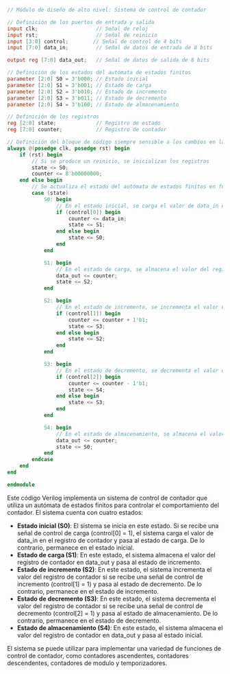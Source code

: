 ```verilog
// Módulo de diseño de alto nivel: Sistema de control de contador

// Definición de los puertos de entrada y salida
input clk;                   // Señal de reloj
input rst;                   // Señal de reinicio
input [3:0] control;        // Señal de control de 4 bits
input [7:0] data_in;         // Señal de datos de entrada de 8 bits

output reg [7:0] data_out;   // Señal de datos de salida de 8 bits

// Definición de los estados del autómata de estados finitos
parameter [2:0] S0 = 3'b000; // Estado inicial
parameter [2:0] S1 = 3'b001; // Estado de carga
parameter [2:0] S2 = 3'b010; // Estado de incremento
parameter [2:0] S3 = 3'b011; // Estado de decremento
parameter [2:0] S4 = 3'b100; // Estado de almacenamiento

// Definición de los registros
reg [2:0] state;             // Registro de estado
reg [7:0] counter;           // Registro de contador

// Definición del bloque de código siempre sensible a los cambios en las señales de entrada
always @(posedge clk, posedge rst) begin
    if (rst) begin
        // Si se produce un reinicio, se inicializan los registros
        state <= S0;
        counter <= 8'b00000000;
    end else begin
        // Se actualiza el estado del autómata de estados finitos en función de la señal de control y el estado actual
        case (state)
            S0: begin
                // En el estado inicial, se carga el valor de data_in en el registro de contador
                if (control[0]) begin
                    counter <= data_in;
                    state <= S1;
                end else begin
                    state <= S0;
                end
            end

            S1: begin
                // En el estado de carga, se almacena el valor del registro de contador en data_out
                data_out <= counter;
                state <= S2;
            end

            S2: begin
                // En el estado de incremento, se incrementa el valor del registro de contador
                if (control[1]) begin
                    counter <= counter + 1'b1;
                    state <= S3;
                end else begin
                    state <= S2;
                end
            end

            S3: begin
                // En el estado de decremento, se decrementa el valor del registro de contador
                if (control[2]) begin
                    counter <= counter - 1'b1;
                    state <= S4;
                end else begin
                    state <= S3;
                end
            end

            S4: begin
                // En el estado de almacenamiento, se almacena el valor del registro de contador en data_out
                data_out <= counter;
                state <= S0;
            end
        endcase
    end
end

endmodule
```

Este código Verilog implementa un sistema de control de contador que utiliza un autómata de estados finitos para controlar el comportamiento del contador. El sistema cuenta con cuatro estados:

* **Estado inicial (S0)**: El sistema se inicia en este estado. Si se recibe una señal de control de carga (control[0] = 1), el sistema carga el valor de data_in en el registro de contador y pasa al estado de carga. De lo contrario, permanece en el estado inicial.
* **Estado de carga (S1)**: En este estado, el sistema almacena el valor del registro de contador en data_out y pasa al estado de incremento.
* **Estado de incremento (S2)**: En este estado, el sistema incrementa el valor del registro de contador si se recibe una señal de control de incremento (control[1] = 1) y pasa al estado de decremento. De lo contrario, permanece en el estado de incremento.
* **Estado de decremento (S3)**: En este estado, el sistema decrementa el valor del registro de contador si se recibe una señal de control de decremento (control[2] = 1) y pasa al estado de almacenamiento. De lo contrario, permanece en el estado de decremento.
* **Estado de almacenamiento (S4)**: En este estado, el sistema almacena el valor del registro de contador en data_out y pasa al estado inicial.

El sistema se puede utilizar para implementar una variedad de funciones de control de contador, como contadores ascendentes, contadores descendentes, contadores de modulo y temporizadores.